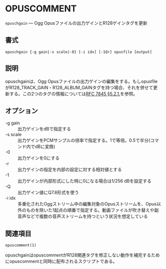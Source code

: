 # OPUSCOMMENT

`opuschgain` — Ogg Opusファイルの出力ゲインとR128ゲインタグを更新

## 書式

    opuschgain {-g gain|-s scale|-0} [-i idx] [-1Qr] opusfile [output]

## 説明

opuschgainは、Ogg Opusファイルの出力ゲインの編集をする。もしopusfileがR128_TRACK_GAIN・R128_ALBUM_GAINタグを持つ場合、それを併せて更新する。この2つのタグの情報については[RFC 7845 §5.2.1.](https://tools.ietf.org/html/rfc7845#section-5.2.1)を参照。

## オプション

<dl>
<dt>-g gain</dt>
<dd>出力ゲインをdBで指定する</dd>
<dt>-s scale</dt>
<dd>出力ゲインをPCMサンプルの倍率で指定する。1で等倍。0.5で半分(コマンド内でdBに変換)</dd>
<dt>-0</dt>
<dd>出力ゲインを0にする</dd>
<dt>-r</dt>
<dd>出力ゲインの指定を内部の設定に対する相対値とする</dd>
<dt>-1</dt>
<dd>出力ゲインが内部形式にした時に0になる場合は1/256 dBを設定する</dd>
<dt>-Q</dt>
<dd>出力ゲイン値にQ7.8形式を使う</dd>
<dt>-i idx</dt>
<dd>多重化されたOggストリーム中の編集対象のOpusストリームを、Opus以外のものを除いた1起点の順番で指定する。動画ファイルが吹き替えや副音声などで複数の音声ストリームを持つという状況を想定している</dd>
</dl>

## 関連項目

`opuscomment(1)`

opuschgainはopuscommentがR128関連タグを修正しない動作を補完するためにopuscommentと同時に配布されるスクリプトである。
